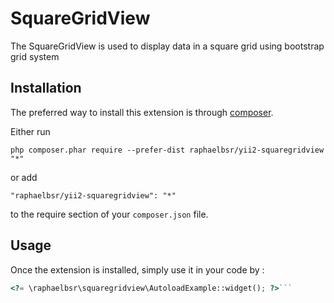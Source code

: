 SquareGridView
==============
The SquareGridView is used to display data in a square grid using bootstrap grid system

Installation
------------

The preferred way to install this extension is through [composer](http://getcomposer.org/download/).

Either run

```
php composer.phar require --prefer-dist raphaelbsr/yii2-squaregridview "*"
```

or add

```
"raphaelbsr/yii2-squaregridview": "*"
```

to the require section of your `composer.json` file.


Usage
-----

Once the extension is installed, simply use it in your code by  :

```php
<?= \raphaelbsr\squaregridview\AutoloadExample::widget(); ?>```